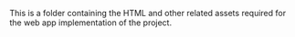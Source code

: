 This is a folder containing the HTML and other related assets required for the web app implementation of the project.
